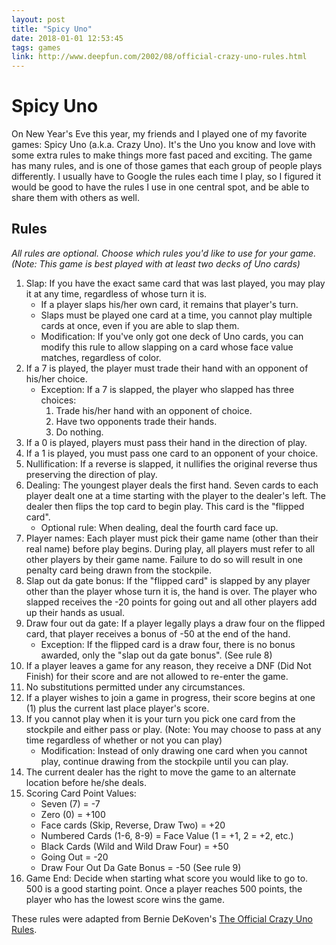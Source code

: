 ```yaml
---
layout: post
title: "Spicy Uno"
date: 2018-01-01 12:53:45
tags: games
link: http://www.deepfun.com/2002/08/official-crazy-uno-rules.html
---
```


# Spicy Uno

On New Year's Eve this year, my friends and I played one of my favorite games: Spicy Uno (a.k.a. Crazy Uno). It's the Uno you know and love with some extra rules to make things more fast paced and exciting. The game has many rules, and is one of those games that each group of people plays differently. I usually have to Google the rules each time I play, so I figured it would be good to have the rules I use in one central spot, and be able to share them with others as well.

## Rules

*All rules are optional. Choose which rules you'd like to use for your game. (Note: This game is best played with at least two decks of Uno cards)*

1. Slap: If you have the exact same card that was last played, you may play it at any time, regardless of whose turn it is.
	- If a player slaps his/her own card, it remains that player's turn.
	- Slaps must be played one card at a time, you cannot play multiple cards at once, even if you are able to slap them.
	- Modification: If you've only got one deck of Uno cards, you can modify this rule to allow slapping on a card whose face value matches, regardless of color.
2. If a 7 is played, the player must trade their hand with an opponent of his/her choice.
	- Exception: If a 7 is slapped, the player who slapped has three choices:
		1. Trade his/her hand with an opponent of choice.
		2. Have two opponents trade their hands.
		3. Do nothing.
3. If a 0 is played, players must pass their hand in the direction of play.
4. If a 1 is played, you must pass one card to an opponent of your choice.
5. Nullification: If a reverse is slapped, it nullifies the original reverse thus preserving the direction of play.
6. Dealing: The youngest player deals the first hand. Seven cards to each player dealt one at a time starting with the player to the dealer's left. The dealer then flips the top card to begin play. This card is the "flipped card".
	- Optional rule: When dealing, deal the fourth card face up.
7. Player names: Each player must pick their game name (other than their real name) before play begins. During play, all players must refer to all other players by their game name. Failure to do so will result in one penalty card being drawn from the stockpile.
8. Slap out da gate bonus: If the "flipped card" is slapped by any player other than the player whose turn it is, the hand is over. The player who slapped receives the -20 points for going out and all other players add up their hands as usual.
9. Draw four out da gate: If a player legally plays a draw four on the flipped card, that player receives a bonus of -50 at the end of the hand.
	- Exception: If the flipped card is a draw four, there is no bonus awarded, only the "slap out da gate bonus". (See rule 8)
10. If a player leaves a game for any reason, they receive a DNF (Did Not Finish) for their score and are not allowed to re-enter the game.
11. No substitutions permitted under any circumstances.
12. If a player wishes to join a game in progress, their score begins at one (1) plus the current last place player's score.
13. If you cannot play when it is your turn you pick one card from the stockpile and either pass or play. (Note: You may choose to pass at any time regardless of whether or not you can play)
	- Modification: Instead of only drawing one card when you cannot play, continue drawing from the stockpile until you can play.
14. The current dealer has the right to move the game to an alternate location before he/she deals.
15. Scoring Card Point Values:
	- Seven (7) = -7
	- Zero (0) = +100
	- Face cards (Skip, Reverse, Draw Two) = +20
	- Numbered Cards (1-6, 8-9) = Face Value (1 = +1, 2 = +2, etc.)
	- Black Cards (Wild and Wild Draw Four) = +50
	- Going Out = -20
	- Draw Four Out Da Gate Bonus = -50 (See rule 9)
16. Game End: Decide when starting what score you would like to go to. 500 is a good starting point. Once a player reaches 500 points, the player who has the lowest score wins the game.

These rules were adapted from Bernie DeKoven's [The Official Crazy Uno Rules][1].

[1]:	http://www.deepfun.com/2002/08/official-crazy-uno-rules.html